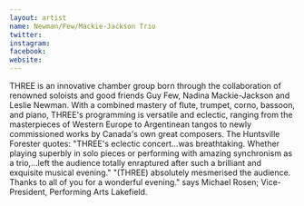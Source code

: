 ```yaml
---
layout: artist
name: Newman/Few/Mackie-Jackson Trio
twitter:
instagram:
facebook:
website:
---
```


THREE is an innovative chamber group born through the collaboration of renowned soloists and good friends Guy Few, Nadina Mackie-Jackson and Leslie Newman. With a combined mastery of flute, trumpet, corno, bassoon, and piano, THREE's programming is versatile and eclectic, ranging from the masterpieces of Western Europe to Argentinean tangos to newly commissioned works by Canada's own great composers. The Huntsville Forester quotes: "THREE's eclectic concert…was breathtaking. Whether playing superbly in solo pieces or performing with amazing synchronism as a trio,...left the audience totally enraptured after such a brilliant and exquisite musical evening." "(THREE) absolutely mesmerised the audience. Thanks to all of you for a wonderful evening." says Michael Rosen; Vice-President, Performing Arts Lakefield.